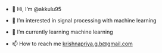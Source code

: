 - 👋 Hi, I’m @akkulu95
- 👀 I’m interested in signal processing with machine learning
- 🌱 I’m currently learning machine learning

- 📫 How to reach me krishnapriya.g.b@gmail.com

<!---
akkulu95/akkulu95 is a ✨ special ✨ repository because its `README.md` (this file) appears on your GitHub profile.
You can click the Preview link to take a look at your changes.
--->
